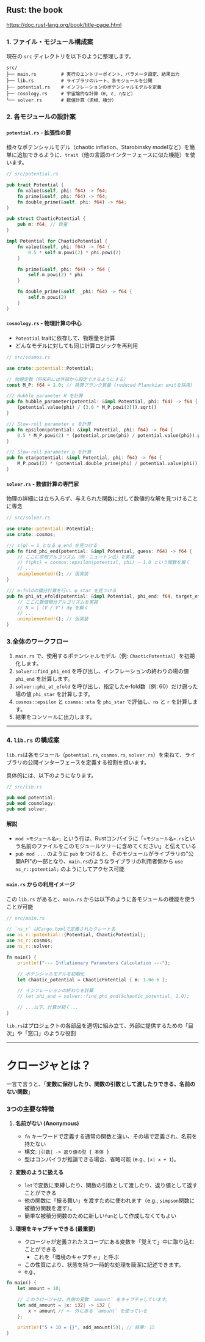## Rust: the book
https://doc.rust-lang.org/book/title-page.html



### 1. ファイル・モジュール構成案

現在の `src` ディレクトリを以下のように整理します。

```
src/
├── main.rs         # 実行のエントリーポイント、パラメータ設定、結果出力
├── lib.rs          # ライブラリのルート、各モジュールを公開
├── potential.rs    # インフレーションのポテンシャルモデルを定義
├── cosology.rs     # 宇宙論的な計算（H, ε, ηなど）
└── solver.rs       # 数値計算（求根、積分）
```

### 2. 各モジュールの設計案

#### `potential.rs` - 拡張性の要

様々なポテンシャルモデル（chaotic inflation、Starobinsky modelなど）を簡単に追加できるように、`trait`（他の言語のインターフェースに似た機能）を使います。

```rust
// src/potential.rs

pub trait Potential {
    fn value(&self, phi: f64) -> f64;
    fn prime(&self, phi: f64) -> f64;
    fn double_prime(&self, phi: f64) -> f64;
}

pub struct ChaoticPotential {
    pub m: f64, // 質量
}

impl Potential for ChaoticPotential {
    fn value(&self, phi: f64) -> f64 {
        0.5 * self.m.powi(2) * phi.powi(2)
    }

    fn prime(&self, phi: f64) -> f64 {
        self.m.powi(2) * phi
    }

    fn double_prime(&self, _phi: f64) -> f64 {
        self.m.powi(2)
    }
}
```

#### `cosmology.rs` - 物理計算の中心

- `Potential` traitに依存して、物理量を計算
- どんなモデルに対しても同じ計算ロジックを再利用

```rust
// src/cosmos.rs

use crate::potential::Potential;

// 物理定数（将来的には外部から設定できるようにする）
const M_P: f64 = 1.0; // 換算プランク質量 (reduced Planckian unitを採用)

/// Hubble parameter H を計算
pub fn hubble_parameter(potential: &impl Potential, phi: f64) -> f64 {
    (potential.value(phi) / (3.0 * M_P.powi(2))).sqrt()
}

/// Slow-roll parameter ε を計算
pub fn epsilon(potential: &impl Potential, phi: f64) -> f64 {
    0.5 * M_P.powi(2) * (potential.prime(phi) / potential.value(phi)).powi(2)
}

/// Slow-roll parameter η を計算
pub fn eta(potential: &impl Potential, phi: f64) -> f64 {
    M_P.powi(2) * (potential.double_prime(phi) / potential.value(phi))
}
```

#### `solver.rs` - 数値計算の専門家

物理の詳細には立ち入らず、与えられた関数に対して数値的な解を見つけることに専念

```rust
// src/solver.rs

use crate::potential::Potential;
use crate::cosmos;

/// ε(φ) = 1 となる φ_end を見つける
pub fn find_phi_end(potential: &impl Potential, guess: f64) -> f64 {
    // ここに求根アルゴリズム（例：ニュートン法）を実装
    // f(phi) = cosmos::epsilon(potential, phi) - 1.0 という関数を解く
    // ...
    unimplemented!(); // 仮実装
}

/// e-foldの積分計算を行い、φ_star を見つける
pub fn phi_at_efold(potential: &impl Potential, phi_end: f64, target_efold: f64) -> f64 {
    // ここに数値積分アルゴリズムを実装
    // N = ∫ (V / V') dφ を解く
    // ...
    unimplemented!(); // 仮実装
}
```

### 3.全体のワークフロー

1.  `main.rs` で、使用するポテンシャルモデル（例: `ChaoticPotential`）を初期化します。
2.  `solver::find_phi_end` を呼び出し、インフレーションの終わりの場の値 `phi_end` を計算します。
3.  `solver::phi_at_efold` を呼び出し、指定したe-fold数（例: 60）だけ遡った場の値 `phi_star` を計算します。
4.  `cosmos::epsilon` と `cosmos::eta` を `phi_star` で評価し、`ns` と `r` を計算します。
5.  結果をコンソールに出力します。

---

### 4. `lib.rs` の構成案

`lib.rs`は各モジュール（`potential.rs`, `cosmos.rs`, `solver.rs`）を束ねて、ライブラリの公開インターフェースを定義する役割を担います。

具体的には、以下のようになります。

```rust
// src/lib.rs

pub mod potential;
pub mod cosmology;
pub mod solver;
```

#### 解説

*   `mod <モジュール名>;` という行は、Rustコンパイラに「`<モジュール名>.rs`という名前のファイルをこのモジュールツリーに含めてください」と伝えている
*   `pub mod ...` のように `pub` をつけると、そのモジュールがライブラリの"公開API"の一部となり、`main.rs`のようなライブラリの利用者側から `use ns_r::potential;` のようにしてアクセス可能


#### `main.rs` からの利用イメージ

この `lib.rs` があると、`main.rs` からは以下のように各モジュールの機能を使うことが可能

```rust
// src/main.rs

// `ns_r` はCargo.tomlで定義されたクレート名
use ns_r::potential::{Potential, ChaoticPotential};
use ns_r::cosmos;
use ns_r::solver;

fn main() {
    println!("--- Inflationary Parameters Calculation ---");

    // ポテンシャルモデルを初期化
    let chaotic_potential = ChaoticPotential { m: 1.0e-6 };

    // インフレーションの終わりを計算
    // let phi_end = solver::find_phi_end(&chaotic_potential, 1.0);

    // ...以下、計算が続く...
}
```

`lib.rs`はプロジェクトの各部品を適切に組み立て、外部に提供するための「目次」や「窓口」のような役割

---

# クロージャとは？

一言で言うと、「**変数に保存したり、関数の引数として渡したりできる、名前のない関数**」

### 3つの主要な特徴

1.  **名前がない (Anonymous)**
    - `fn` キーワードで定義する通常の関数と違い、その場で定義され、名前を持たない
    - 構文: `|引数| -> 返り値の型 { 本体 }`
    - 型はコンパイラが推論できる場合、省略可能 (e.g., `|x| x + 1`)。

2.  **変数のように扱える**
    - `let`で変数に束縛したり、関数の引数として渡したり、返り値として返すことができる
    - 他の関数に「振る舞い」を渡すために使われます（e.g., `simpson`関数に被積分関数を渡す）。
    - 簡単な被積分関数のために新しい`fun`として作成しなくてもよい

3.  **環境をキャプチャできる (最重要)**
    - クロージャが定義されたスコープにある変数を「覚えて」中に取り込むことができる
      - これを「環境のキャプチャ」と呼ぶ
    - この性質により、状態を持つ一時的な処理を簡潔に記述できます。
    - e.g., 

```rust
fn main() {
    let amount = 10;

    // このクロージャは、外側の変数 `amount` をキャプチャしています。
    let add_amount = |x: i32| -> i32 {
        x + amount // <- 外にある `amount` を使っている
    };

    println!("5 + 10 = {}", add_amount(5)); // 結果: 15
}
```
